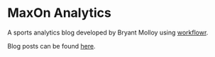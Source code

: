 # MaxOn Analytics

A sports analytics blog developed by Bryant Molloy using [workflowr][].

Blog posts can be found [here][].

[workflowr]: https://github.com/jdblischak/workflowr
[here]: https://maxonanalytics.github.io/blog/

